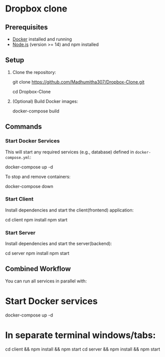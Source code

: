 # Dropbox clone

## Prerequisites

* [Docker](https://www.docker.com/) installed and running
* [Node.js](https://nodejs.org/) (version >= 14) and npm installed

## Setup

1. Clone the repository:

   git clone https://github.com/Madhumitha307/Dropbox-Clone.git
   
   cd Dropbox-Clone

3. (Optional) Build Docker images:
   
   docker-compose build

## Commands

### Start Docker Services

This will start any required services (e.g., database) defined in `docker-compose.yml`:

docker-compose up -d

To stop and remove containers:

docker-compose down

### Start Client

Install dependencies and start the client(frontend) application:

cd client
npm install
npm start

### Start Server

Install dependencies and start the server(backend):

cd server
npm install
npm start

## Combined Workflow
You can run all services in parallel with:

# Start Docker services
docker-compose up -d

# In separate terminal windows/tabs:
cd client && npm install && npm start
cd server  && npm install && npm start

